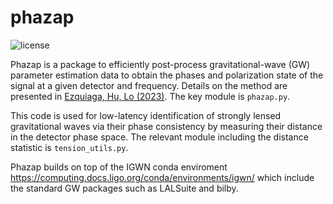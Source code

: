 # phazap

![license](https://img.shields.io/github/license/ezquiaga/phazap)

Phazap is a package to efficiently post-process gravitational-wave (GW) parameter estimation data to obtain the phases and polarization state of the signal at a given detector and frequency. Details on the method are presented in [Ezquiaga, Hu, Lo (2023)](https://arxiv.org/abs/2308.06616). The key module is `phazap.py`.

This code is used for low-latency identification of strongly lensed gravitational waves via their phase consistency by measuring their distance in the detector phase space. The relevant module including the distance statistic is `tension_utils.py`.

Phazap builds on top of the IGWN conda enviroment https://computing.docs.ligo.org/conda/environments/igwn/ which include the standard GW packages such as LALSuite and bilby.
